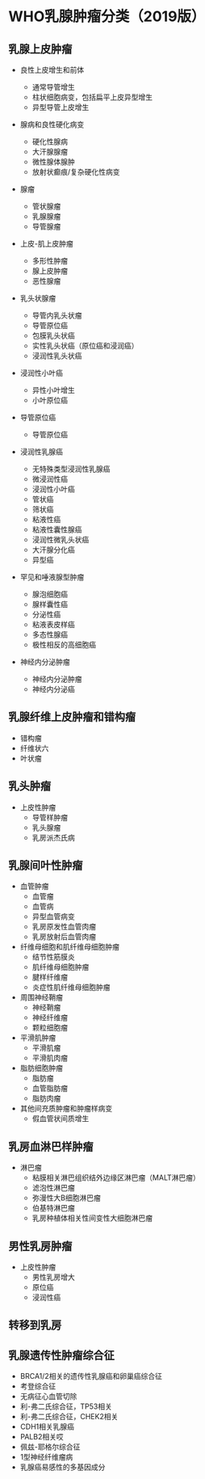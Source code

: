 # WHO乳腺肿瘤分类（2019版）

## 乳腺上皮肿瘤

- 良性上皮增生和前体

  - 通常导管增生
  - 柱状细胞病变，包括扁平上皮异型增生
  - 异型导管上皮增生
- 腺病和良性硬化病变

  - 硬化性腺病
  - 大汗腺腺瘤
  - 微性腺体腺肿
  - 放射状癫痕/复杂硬化性病变
- 腺瘤

  - 管状腺瘤
  - 乳腺腺瘤
  - 导管腺瘤
- 上皮-肌上皮肿瘤

  - 多形性肿瘤
  - 腺上皮肿瘤
  - 恶性腺瘤
- 乳头状腺瘤

  - 导管内乳头状瘤
  - 导管原位癌
  - 包膜乳头状癌
  - 实性乳头状癌（原位癌和浸润癌）
  - 浸润性乳头状癌
- 浸润性小叶癌

  - 异性小叶增生
  - 小叶原位癌
- 导管原位癌

  - 导管原位癌
- 浸润性乳腺癌

  - 无特殊类型浸润性乳腺癌
  - 微浸润性癌
  - 浸润性小叶癌
  - 管状癌
  - 筛状癌
  - 粘液性癌
  - 粘液性囊性腺癌
  - 浸润性微乳头状癌
  - 大汗腺分化癌
  - 异型癌
- 罕见和唾液腺型肿瘤

  - 腺泡细胞癌
  - 腺样囊性癌
  - 分泌性癌
  - 粘液表皮样癌
  - 多态性腺癌
  - 极性相反的高细胞癌
- 神经内分泌肿瘤

  - 神经内分泌肿瘤
  - 神经内分泌癌

## 乳腺纤维上皮肿瘤和错构瘤

- 错构瘤
- 纤维状六
- 叶状瘤

## 乳头肿瘤

- 上皮性肿瘤
  - 导管样肿瘤
  - 乳头腺瘤
  - 乳房派杰氏病

## 乳腺间叶性肿瘤

- 血管肿瘤
  - 血管瘤
  - 血管病
  - 异型血管病变
  - 乳房原发性血管肉瘤
  - 乳房放射后血管肉瘤
- 纤维母细胞和肌纤维母细胞肿瘤
  - 结节性筋膜炎
  - 肌纤维母细胞肿瘤
  - 腱样纤维瘤
  - 炎症性肌纤维母细胞肿瘤
- 周围神经鞘瘤
  - 神经鞘瘤
  - 神经纤维瘤
  - 颗粒细胞瘤
- 平滑肌肿瘤
  - 平滑肌瘤
  - 平滑肌肉瘤
- 脂肪细胞肿瘤
  - 脂肪瘤
  - 血管脂肪瘤
  - 脂肪肉瘤
- 其他间充质肿瘤和肿瘤样病变
  - 假血管状间质增生

## 乳房血淋巴样肿瘤

- 淋巴瘤
  - 粘膜相关淋巴组织结外边缘区淋巴瘤（MALT淋巴瘤）
  - 滤泡性淋巴瘤
  - 弥漫性大B细胞淋巴瘤
  - 伯基特淋巴瘤
  - 乳房种植体相关性间变性大细胞淋巴瘤

## 男性乳房肿瘤

- 上皮性肿瘤
  - 男性乳房增大
  - 原位癌
  - 浸润性癌

## 转移到乳房

## 乳腺遗传性肿瘤综合征

- BRCA1/2相关的遗传性乳腺癌和卵巢癌综合征
- 考登综合征
- 无病征心血管切除
- 利-弗二氏综合征，TP53相关
- 利-弗二氏综合征，CHEK2相关
- CDH1相关乳腺癌
- PALB2相关哎
- 佩兹-耶格尔综合征
- 1型神经纤维瘤病
- 乳腺癌易感性的多基因成分
